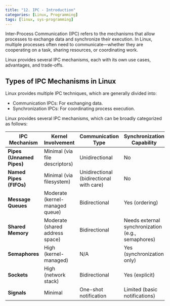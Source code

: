 ```yaml
---
title: "12. IPC - Introduction"
categories: [Linux, Programming]
tags: [linux, sys-programming]
---
```


Inter-Process Communication (IPC) refers to the mechanisms that allow processes to exchange data and synchronize their execution. In Linux, multiple processes often need to communicate—whether they are cooperating on a task, sharing resources, or coordinating work.

Linux provides several IPC mechanisms, each with its own use cases, advantages, and trade-offs.

## Types of IPC Mechanisms in Linux

Linux provides multiple IPC techniques, which are generally divided into:

- Communication IPCs: For exchanging data.
- Synchronization IPCs: For coordinating process execution.

Linux provides several IPC mechanisms, which can be broadly categorized as follows:

|IPC Mechanism|Kernel Involvement|Communication Type|Synchronization Capability|
|---|---|---|---|
|**Pipes (Unnamed Pipes)**|Minimal (via file descriptors)|Unidirectional|No|
|**Named Pipes (FIFOs)**|Minimal (via filesystem)|Unidirectional (bidirectional with care)|No|
|**Message Queues**|Moderate (kernel-managed queue)|Bidirectional|Yes (ordering)|
|**Shared Memory**|Moderate (shared address space)|Bidirectional|Needs external synchronization (e.g., semaphores)|
|**Semaphores**|High (kernel-managed)|N/A|Yes (synchronization only)|
|**Sockets**|High (network stack)|Bidirectional|Yes (explicit)|
|**Signals**|Minimal|One-shot notification|Limited (basic notifications)|


